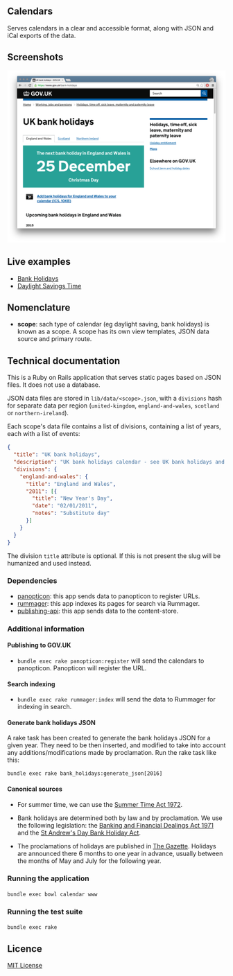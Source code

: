 ## Calendars

Serves calendars in a clear and accessible format, along with JSON and iCal exports of the data.

## Screenshots

![Screenshot](docs/screenshot.png)

## Live examples

- [Bank Holidays](https://www.gov.uk/bank-holidays)
- [Daylight Savings Time](https://www.gov.uk/when-do-the-clocks-change)

## Nomenclature

- **scope**: sach type of calendar (eg daylight saving, bank holidays) is known as a scope. A scope has its own view templates, JSON data source and primary route.

## Technical documentation

This is a Ruby on Rails application that serves static pages based on JSON files. It does not use a database.

JSON data files are stored in `lib/data/<scope>.json`, with a `divisions` hash for separate data per region (`united-kingdom`, `england-and-wales`, `scotland` or `northern-ireland`).

Each scope's data file contains a list of divisions, containing a list of years, each with a list of events:

```json
{
  "title": "UK bank holidays",
  "description": "UK bank holidays calendar - see UK bank holidays and public holidays for 2012 and 2013",
  "divisions": {
    "england-and-wales": {
      "title": "England and Wales",
      "2011": [{
        "title": "New Year's Day",
        "date": "02/01/2011",
        "notes": "Substitute day"
      }]
    }
  }
}
```

The division `title` attribute is optional.  If this is not present the slug will be humanized and used instead.

### Dependencies

- [panopticon](https://github.com/alphagov/panopticon): this app sends data to panopticon to register URLs.
- [rummager](https://github.com/alphagov/rummager): this app indexes its pages for search via Rummager.
- [publishing-api](https://github.com/alphagov/publishing-api): this app sends data to the content-store.

### Additional information

#### Publishing to GOV.UK

- `bundle exec rake panopticon:register` will send the calendars to panopticon. Panopticon will register the URL.

#### Search indexing

- `bundle exec rake rummager:index` will send the data to Rummager for indexing in search.

#### Generate bank holidays JSON

A rake task has been created to generate the bank holidays JSON for a given year. They need to be then inserted, and modified to
take into account any additions/modifications made by proclamation.
Run the rake task like this:

    bundle exec rake bank_holidays:generate_json[2016]

#### Canonical sources

- For summer time, we can use the [Summer Time Act 1972](http://www.legislation.gov.uk/ukpga/1972/6).

- Bank holidays are determined both by law and by proclamation. We use the following legislation: the [Banking and Financial Dealings Act 1971](http://www.legislation.gov.uk/ukpga/1971/80/schedule/1)
and the [St Andrew's Day Bank Holiday Act](http://www.legislation.gov.uk/asp/2007/2/section/1).

- The proclamations of holidays are published in [The Gazette](https://www.thegazette.co.uk/all-notices/notice?noticetypes=1101&sort-by=latest-date&text="Banking+and+Financial").
Holidays are announced there 6 months to one year in advance, usually between the months of May and July for the following year.


### Running the application

`bundle exec bowl calendar www`

### Running the test suite

`bundle exec rake`

## Licence

[MIT License](LICENCE.txt)
